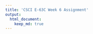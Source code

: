 ```yaml
---
title: 'CSCI E-63C Week 6 Assignment'
output: 
  html_document:
    keep_md: true
---
```






































